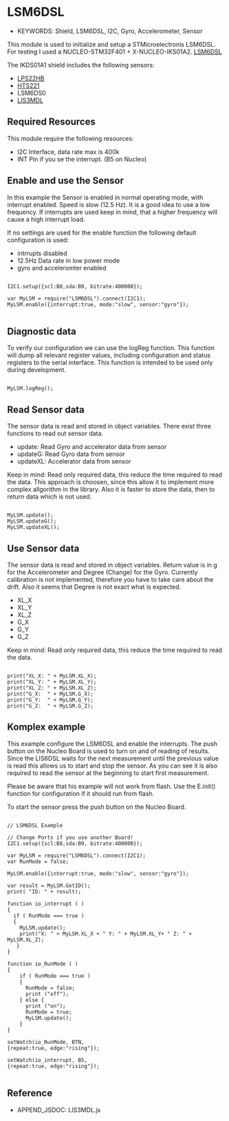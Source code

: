 <!--- Copyright (c) 2018 Your Name. See the file LICENSE for copying permission. -->
LSM6DSL
=====================

* KEYWORDS: Shield, LSM6DSL, I2C, Gyro, Accelerometer, Sensor

This module is used to initialize and setup a STMicroelectronis LSM6DSL.
For testing I used a NUCLEO-STM32F401 + X-NUCLEO-IKS01A2.  [LSM6DSL](/modules/LSM6DSL.js) 

The IKDS01A1 shield includes the following sensors:
* [LPS22HB](/modules/LPS22HB.js)  
* [HTS221](/modules/HTS221.js)
* LSM6DS0 
* [LIS3MDL](/modules/LIS3MDL.js)

## Required Resources
This module require the following resources:

- I2C Interface, data rate max is 400k
- INT Pin if you se the interrupt. (B5 on Nucleo)

## Enable and use the Sensor
In this example the Sensor is enabled in normal operating mode, with interrupt enabled.
Speed is slow (12.5 Hz). It is a good idea to use a low frequency. 
If interrupts are used keep in mind, that a higher frequency will cause a high interrupt load.

If no settings are used for the enable function the following default configuration is used:
- intrrupts disabled
- 12.5Hz Data rate in low power mode
- gyro and acceleromter enabled

```

I2C1.setup({scl:B8,sda:B9, bitrate:400000});

var MyLSM = require("LSM6DSL").connect(I2C1);
MyLSM.enable({interrupt:true, mode:"slow", sensor:"gyro"}); 
  
```
## Diagnostic data
To verify our configuration we can use the logReg function.
This function will dump all relevant register values, including configuration 
and status registers to the serial interface.
This function is intended to be used only during development.
```

MyLSM.logReg();

```
## Read Sensor data
The sensor data is read and stored in object variables.
There exist three functions to read out sensor data.
- update: Read Gyro and accelerator data from sensor
- updateG: Read Gyro  data from sensor
- updateXL: Accelerator data from sensor

Keep in mind: Read only required data, this reduce the time required to read the data.
This approach is choosen, since this allow it to implement more complex allgorithm in the library.
Also it is faster to store the data, then to return data which is not used.

```

MyLSM.update();
MyLSM.updateG();
MyLSM.updateXL();

```
## Use Sensor data
The sensor data is read and stored in object variables.
Return value is in g for the Accelerometer and Degree (Change) for the Gyro.
Currently calibration is not implemented, therefore you have to take care about the drift.
Also it seems that Degree is not exact what is expected.

- XL_X
- XL_Y
- XL_Z
- G_X 
- G_Y
- G_Z

Keep in mind: Read only required data, this reduce the time required to read the data.

```

print("XL_X: " + MyLSM.XL_X);  
print("XL_Y: " + MyLSM.XL_Y);  
print("XL_Z: " + MyLSM.XL_Z);  
print("G_X:  " + MyLSM.G_X);  
print("G_Y:  " + MyLSM.G_Y);  
print("G_Z:  " + MyLSM.G_Z);  

```
## Komplex example
This example configure the LSM6DSL and enable the interrupts.
The push button on the Nucleo Board is used to turn on and of reading of results.
Since the LIS6DSL waits for the next measurement until the
previous value is read this allows us to start and stop the sensor.
As you can see it is also required to read the sensor at the beginning to start first measurement.

Please be aware that his example will not work from flash. 
Use the E.init() function for configuration if it should run from flash. 

To start the sensor press the push button on the Nucleo Board.
```

// LSM6DSL Example

// Change Ports if you use another Board!
I2C1.setup({scl:B8,sda:B9, bitrate:400000});

var MyLSM = require("LSM6DSL").connect(I2C1);
var RunMode = false;

MyLSM.enable({interrupt:true, mode:"slow", sensor:"gyro"});

var result = MyLSM.GetID();
print( "ID: " + result);

function io_interrupt ( )
{
  if ( RunMode === true )
  {
    MyLSM.update();
    print("X: " + MyLSM.XL_X + " Y: " + MyLSM.XL_Y+ " Z: " + MyLSM.XL_Z);  
   }
}

function io_RunMode ( )
{
    if ( RunMode === true )
    {
      RunMode = false;
      print ("off");
    } else {
      print ("on");
      RunMode = true;
      MyLSM.update();
    }
}

setWatch(io_RunMode, BTN, 
{repeat:true, edge:"rising"});

setWatch(io_interrupt, B5, 
{repeat:true, edge:"rising"});


```
  Reference
  ---------

  * APPEND_JSDOC: LIS3MDL.js